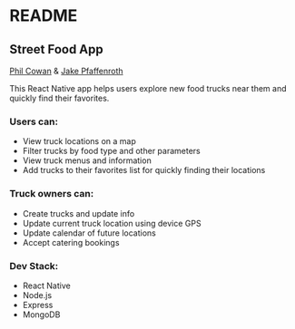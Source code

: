 # README
## Street Food App

[Phil Cowan](https://github.com/phil4lif)
 & 
[Jake Pfaffenroth](https://github.com/jakepfaffenroth)

This React Native app helps users explore new food trucks near them and quickly find their favorites.


### Users can:
* View truck locations on a map
* Filter trucks by food type and other parameters
* View truck menus and information
* Add trucks to their favorites list for quickly finding their locations

### Truck owners can:
* Create trucks and update info
* Update current truck location using device GPS
* Update calendar of future locations
* Accept catering bookings

### Dev Stack:
* React Native
* Node.js
* Express
* MongoDB
